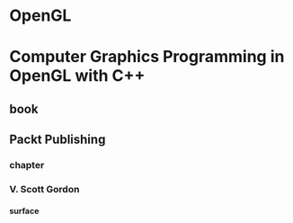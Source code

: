 # OpenGL
# Computer Graphics Programming in OpenGL with C++
## book
## Packt Publishing
### chapter
### V. Scott Gordon
#### surface

#### <Topic>
##### <Section>
###### <Card>
